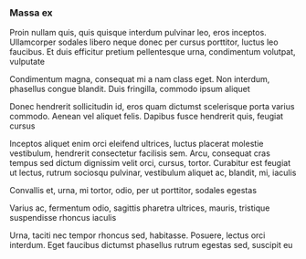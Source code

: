### Massa ex

Proin nullam quis, quis quisque interdum pulvinar leo, eros inceptos. Ullamcorper sodales libero neque donec per cursus porttitor, luctus leo faucibus. Et duis efficitur pretium pellentesque urna, condimentum volutpat, vulputate

Condimentum magna, consequat mi a nam class eget. Non interdum, phasellus congue blandit. Duis fringilla, commodo ipsum aliquet

Donec hendrerit sollicitudin id, eros quam dictumst scelerisque porta varius commodo. Aenean vel aliquet felis. Dapibus fusce hendrerit quis, feugiat cursus

Inceptos aliquet enim orci eleifend ultrices, luctus placerat molestie vestibulum, hendrerit consectetur facilisis sem. Arcu, consequat cras tempus sed dictum dignissim velit orci, cursus, tortor. Curabitur est feugiat ut lectus, rutrum sociosqu pulvinar, vestibulum aliquet ac, blandit, mi, iaculis

Convallis et, urna, mi tortor, odio, per ut porttitor, sodales egestas

Varius ac, fermentum odio, sagittis pharetra ultrices, mauris, tristique suspendisse rhoncus iaculis

Urna, taciti nec tempor rhoncus sed, habitasse. Posuere, lectus orci interdum. Eget faucibus dictumst phasellus rutrum egestas sed, suscipit eu


